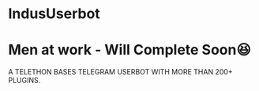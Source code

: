 # IndusUserbot

 
# Men at work - Will Complete Soon😆

A TELETHON BASES TELEGRAM USERBOT WITH MORE THAN 200+ PLUGINS.


